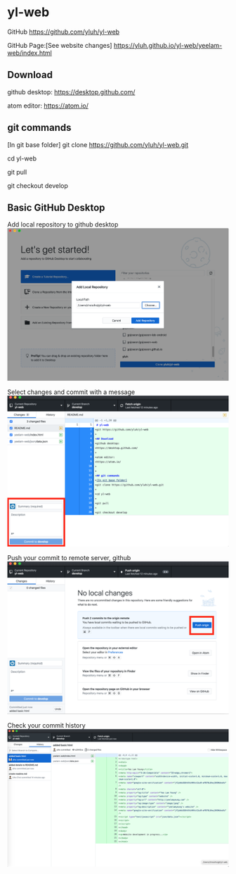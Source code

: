 # yl-web
GitHub https://github.com/yluh/yl-web

GitHub Page:[See website changes]
https://yluh.github.io/yl-web/yeelam-web/index.html

## Download
github desktop:
https://desktop.github.com/

atom editor:
https://atom.io/


## git commands
[In git base folder]
git clone https://github.com/yluh/yl-web.git

cd yl-web

git pull

git checkout develop

## Basic GitHub Desktop
Add local repository to github desktop
![](img/add_local_repo.png)

Select changes and commit with a message
![](img/changes_and_commit.png)

Push your commit to remote server, github
![](img/push_origin.png)

Check your commit history
![](img/history.png)
